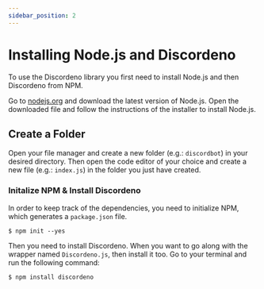 ```yaml
---
sidebar_position: 2
---
```


# Installing Node.js and Discordeno

To use the Discordeno library you first need to install Node.js and then Discordeno from NPM.

Go to [nodejs.org](https://nodejs.org/en/) and download the latest version of Node.js. Open the downloaded file and
follow the instructions of the installer to install Node.js.

## Create a Folder

Open your file manager and create a new folder (e.g.: `discordbot`) in your desired directory. Then open the code editor
of your choice and create a new file (e.g.: `index.js`) in the folder you just have created.

### Initalize NPM & Install Discordeno

In order to keep track of the dependencies, you need to initialize NPM, which generates a `package.json` file.

```cli
$ npm init --yes
```

Then you need to install Discordeno. When you want to go along with the wrapper named `Discordeno.js`, then install it too.
Go to your terminal and run the following command:

```cli
$ npm install discordeno
```
